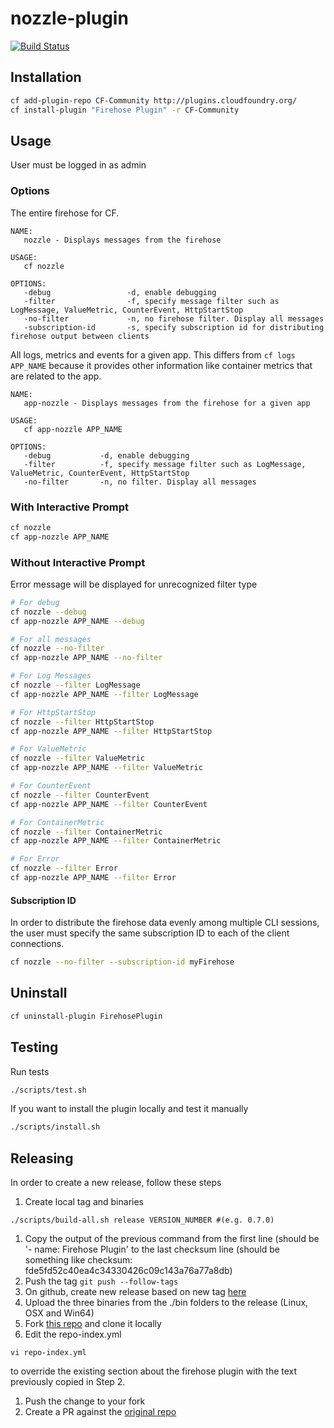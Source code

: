 # nozzle-plugin

[![Build Status](https://travis-ci.org/cloudfoundry-community/firehose-plugin.svg?branch=master)](https://travis-ci.org/cloudfoundry-community/firehose-plugin)

## Installation

```bash
cf add-plugin-repo CF-Community http://plugins.cloudfoundry.org/
cf install-plugin "Firehose Plugin" -r CF-Community
```

## Usage

User must be logged in as admin

### Options

The entire firehose for CF.

```
NAME:
   nozzle - Displays messages from the firehose

USAGE:
   cf nozzle

OPTIONS:
   -debug                 -d, enable debugging
   -filter                -f, specify message filter such as LogMessage, ValueMetric, CounterEvent, HttpStartStop
   -no-filter             -n, no firehose filter. Display all messages
   -subscription-id       -s, specify subscription id for distributing firehose output between clients
```

All logs, metrics and events for a given app. This differs from `cf logs APP_NAME`
because it provides other information like container metrics that are related
to the app.

```
NAME:
   app-nozzle - Displays messages from the firehose for a given app

USAGE:
   cf app-nozzle APP_NAME

OPTIONS:
   -debug           -d, enable debugging
   -filter          -f, specify message filter such as LogMessage, ValueMetric, CounterEvent, HttpStartStop
   -no-filter       -n, no filter. Display all messages
```

### With Interactive Prompt

```bash
cf nozzle
cf app-nozzle APP_NAME
```

### Without Interactive Prompt

Error message will be displayed for unrecognized filter type

```bash
# For debug
cf nozzle --debug
cf app-nozzle APP_NAME --debug

# For all messages
cf nozzle --no-filter
cf app-nozzle APP_NAME --no-filter

# For Log Messages
cf nozzle --filter LogMessage
cf app-nozzle APP_NAME --filter LogMessage

# For HttpStartStop
cf nozzle --filter HttpStartStop
cf app-nozzle APP_NAME --filter HttpStartStop

# For ValueMetric
cf nozzle --filter ValueMetric
cf app-nozzle APP_NAME --filter ValueMetric

# For CounterEvent
cf nozzle --filter CounterEvent
cf app-nozzle APP_NAME --filter CounterEvent

# For ContainerMetric
cf nozzle --filter ContainerMetric
cf app-nozzle APP_NAME --filter ContainerMetric

# For Error
cf nozzle --filter Error
cf app-nozzle APP_NAME --filter Error
```

#### Subscription ID

In order to distribute the firehose data evenly among multiple CLI sessions, the user must specify
the same subscription ID to each of the client connections.

```bash
cf nozzle --no-filter --subscription-id myFirehose
```

## Uninstall

```bash
cf uninstall-plugin FirehosePlugin
```

## Testing

Run tests

```bash
./scripts/test.sh
```

If you want to install the plugin locally and test it manually

```bash
./scripts/install.sh
```

## Releasing

In order to create a new release, follow these steps

1. Create local tag and binaries
  ```
  ./scripts/build-all.sh release VERSION_NUMBER #(e.g. 0.7.0)
  ```
1. Copy the output of the previous command from the first line (should be '- name: Firehose Plugin' to the last checksum line (should be something like checksum: fde5fd52c40ea4c34330426c09c143a76a77a8db)
1. Push the tag `git push --follow-tags`
1. On github, create new release based on new tag [here](https://github.com/cloudfoundry-community/firehose-plugin/releases/new)
1. Upload the three binaries from the ./bin folders to the release (Linux, OSX and Win64)
1. Fork [this repo](https://github.com/cloudfoundry-incubator/cli-plugin-repo) and clone it locally
1. Edit the repo-index.yml
  ```
  vi repo-index.yml
  ```
  to override the existing section about the firehose plugin with the text previously copied in Step 2.
1. Push the change to your fork
1. Create a PR against the [original repo](https://github.com/cloudfoundry-incubator/cli-plugin-repo/compare)
